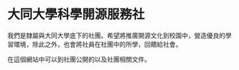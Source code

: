 # 大同大學科學開源服務社
我們是隸屬與大同大學底下的社團。希望將推廣開源文化到校園中，營造優良的學習環境，除此之外，也會將社員在社團中的所學，回饋給社會。

在這個網站中可以到社團公開的以及社團相關文件。